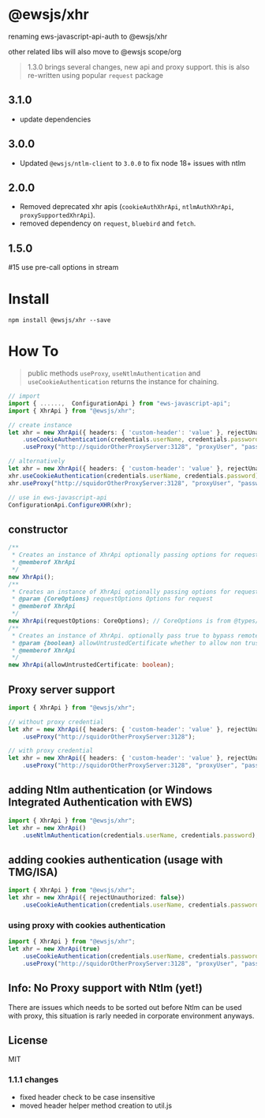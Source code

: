 # @ewsjs/xhr
renaming ews-javascript-api-auth to @ewsjs/xhr

other related libs will also move to @ewsjs scope/org

> 1.3.0 brings several changes, new api and proxy support. this is also re-written using popular `request` package

## 3.1.0
* update dependencies

## 3.0.0
* Updated `@ewsjs/ntlm-client` to `3.0.0` to fix node 18+ issues with ntlm

## 2.0.0
* Removed deprecated xhr apis (`cookieAuthXhrApi`, `ntlmAuthXhrApi`, `proxySupportedXhrApi`).
* removed dependency on `request`, `bluebird` and `fetch`.

## 1.5.0 
#15 use pre-call options in stream

# Install

`npm install @ewsjs/xhr --save`

# How To
> public methods `useProxy`, `useNtlmAuthentication` and `useCookieAuthentication` returns the instance for chaining.


```ts
// import 
import { ......,  ConfigurationApi } from "ews-javascript-api";
import { XhrApi } from "@ewsjs/xhr";

// create instance
let xhr = new XhrApi({ headers: { 'custom-header': 'value' }, rejectUnauthorized: false})
    .useCookieAuthentication(credentials.userName, credentials.password)
    .useProxy("http://squidorOtherProxyServer:3128", "proxyUser", "password");

// alternatively 
let xhr = new XhrApi({ headers: { 'custom-header': 'value' }, rejectUnauthorized: false});
xhr.useCookieAuthentication(credentials.userName, credentials.password);
xhr.useProxy("http://squidorOtherProxyServer:3128", "proxyUser", "password");

// use in ews-javascript-api
ConfigurationApi.ConfigureXHR(xhr);
```


## constructor
```ts
/**
 * Creates an instance of XhrApi optionally passing options for request
 * @memberof XhrApi
 */
new XhrApi();
/**
 * Creates an instance of XhrApi optionally passing options for request
 * @param {CoreOptions} requestOptions Options for request
 * @memberof XhrApi
 */
new XhrApi(requestOptions: CoreOptions); // CoreOptions is from @types/request, part of request pkg
/**
 * Creates an instance of XhrApi. optionally pass true to bypass remote ssl/tls certificate check
 * @param {boolean} allowUntrustedCertificate whether to allow non trusted certificate or not
 * @memberof XhrApi
 */
new XhrApi(allowUntrustedCertificate: boolean);
```

## Proxy server support
```ts
import { XhrApi } from "@ewsjs/xhr";

// without proxy credential
let xhr = new XhrApi({ headers: { 'custom-header': 'value' }, rejectUnauthorized: false})
    .useProxy("http://squidorOtherProxyServer:3128");

// with proxy credential
let xhr = new XhrApi({ headers: { 'custom-header': 'value' }, rejectUnauthorized: false})
    .useProxy("http://squidorOtherProxyServer:3128", "proxyUser", "password");
```

## adding Ntlm authentication (or Windows Integrated Authentication with EWS)
```ts
import { XhrApi } from "@ewsjs/xhr";
let xhr = new XhrApi()
    .useNtlmAuthentication(credentials.userName, credentials.password);
```

## adding cookies authentication (usage with TMG/ISA)
```ts
import { XhrApi } from "@ewsjs/xhr";
let xhr = new XhrApi({ rejectUnauthorized: false})
    .useCookieAuthentication(credentials.userName, credentials.password);
```

### using proxy with cookies authentication
```ts
import { XhrApi } from "@ewsjs/xhr";
let xhr = new XhrApi(true)
    .useCookieAuthentication(credentials.userName, credentials.password)
    .useProxy("http://squidorOtherProxyServer:3128", "proxyUser", "password");
```

## Info: No Proxy support with Ntlm (yet!)    
There are issues which needs to be sorted out before Ntlm can be used with proxy, this situation is rarly needed in corporate environment anyways.   

## License
MIT

### 1.1.1 changes
* fixed header check to be case insensitive
* moved header helper method creation to util.js